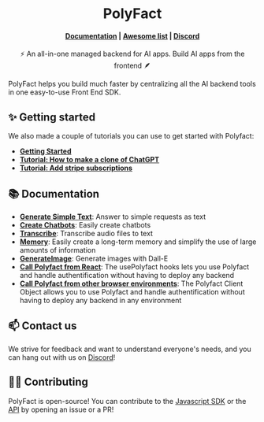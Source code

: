 <h1 align="center">PolyFact</h1>

<h4 align="center">
    <a href="https://polyfact.readme.io/reference/polyfact">Documentation</a> |
    <a href="https://github.com/polyfact/awesome-polyfact">Awesome list</a> |
    <a href="https://discord.gg/8mkBfDXNTM">Discord</a>
</h4>

<p align="center">⚡ An all-in-one managed backend for AI apps. Build AI apps from the frontend 🪶</p>

PolyFact helps you build much faster by centralizing all the AI backend tools in one easy-to-use Front End SDK. 

## ✨ Getting started

We also made a couple of tutorials you can use to get started with Polyfact:

- **[Getting Started](https://polyfact.readme.io/docs/basic-usage)**
- **[Tutorial: How to make a clone of ChatGPT](https://polyfact.readme.io/docs/chatgpt-clone)**
- **[Tutorial: Add stripe subscriptions](https://polyfact.readme.io/docs/react-stripe-subscriptions)**

## 📚 Documentation

- **[Generate Simple Text](https://polyfact.readme.io/docs/generate)**: Answer to simple requests as text
- **[Create Chatbots](https://polyfact.readme.io/docs/chats)**: Easily create chatbots
- **[Transcribe](https://polyfact.readme.io/docs/transcribe)**: Transcribe audio files to text
- **[Memory](https://polyfact.readme.io/docs/memory)**: Easily create a long-term memory and simplify the use of large amounts of information
- **[GenerateImage](https://polyfact.readme.io/docs/generate-image)**: Generate images with Dall-E
- **[Call Polyfact from React](https://polyfact.readme.io/docs/usepolyfact)**: The usePolyfact hooks lets you use Polyfact and handle authentification without having to deploy any backend
- **[Call Polyfact from other browser environments](https://polyfact.readme.io/docs/javascript)**: The Polyfact Client Object allows you to use Polyfact and handle authentification without having to deploy any backend in any environment

## 📫 Contact us

We strive for feedback and want to understand everyone's needs, and you can hang out with us on [Discord](https://discord.gg/8mkBfDXNTM)!

## 🧑‍💻 Contributing

PolyFact is open-source! You can contribute to the [Javascript SDK](https://github.com/polyfact/polyfact-js) or the [API](https://github.com/polyfact/polyfact-api-go) by opening an issue or a PR!
